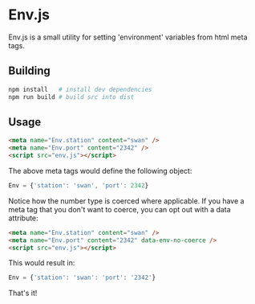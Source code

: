 # Env.js

Env.js is a small utility for setting 'environment' variables from html meta
tags.

## Building

```bash
npm install   # install dev dependencies
npm run build # build src into dist
```

## Usage


```html
<meta name="Env.station" content="swan" />
<meta name="Env.port" content="2342" />
<script src="env.js"></script>
```

The above meta tags would define the following object:

```js
Env = {'station': 'swan', 'port': 2342}
```

Notice how the number type is coerced where applicable. If you have a meta tag
that you don't want to coerce, you can opt out with a data attribute:

```html
<meta name="Env.station" content="swan" />
<meta name="Env.port" content="2342" data-env-no-coerce />
<script src="env.js"></script>
```

This would result in:

```js
Env = {'station': 'swan': 'port': '2342'}
```

That's it!

